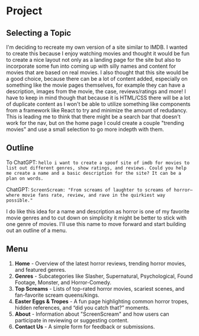# Project

## Selecting a Topic

I'm deciding to recreate my own version of a site similar to IMDB. I wanted to create this because I enjoy watching movies and thought it would be fun to create a nice layout not only as a landing page for the site but also to incorporate some fun into coming up with silly names and content for movies that are based on real movies. I also thought that this site would be a good choice, because there can be a lot of content added, especially on something like the movie pages themselves, for example they can have a description, images from the movie, the case, reviews/ratings and more! I have to keep in mind though that because it is HTML/CSS there will be a lot of duplicate content as I won't be able to utilize something like components from a framework like React to try and minimize the amount of redudancy. This is leading me to think that there might be a search bar that doesn't work for the nav, but on the home page I could create a couple "trending movies" and use a small selection to go more indepth with them.

## Outline

To ChatGPT: `hello i want to create a spoof site of imdb for movies to list out different genres, show ratings, and reviews. Could you help me create a name and a basic description for the site? It can be a plan on words.`

ChatGPT: `ScreenScream: "From screams of laughter to screams of horror—where movie fans rate, review, and rave in the quirkiest way possible."`

I do like this idea for a name and description as horror is one of my favorite movie genres and to cut down on simplicity it might be better to stick with one genre of movies. I'll use this name to move forward and start building out an outline of a menu.

## Menu

1. **Home** - Overview of the latest horror reviews, trending horror movies, and featured genres.
2. **Genres** - Subcategories like Slasher, Supernatural, Psychological, Found Footage, Monster, and Horror-Comedy.
3. **Top Screams** - Lists of top-rated horror movies, scariest scenes, and fan-favorite scream queens/kings.
4. **Easter Eggs & Tropes** - A fun page highlighting common horror tropes, hidden references, and “did you catch that?” moments.
5. **About** - Information about "ScreenScream" and how users can participate in reviewing or suggesting content.
6. **Contact Us** - A simple form for feedback or submissions.

